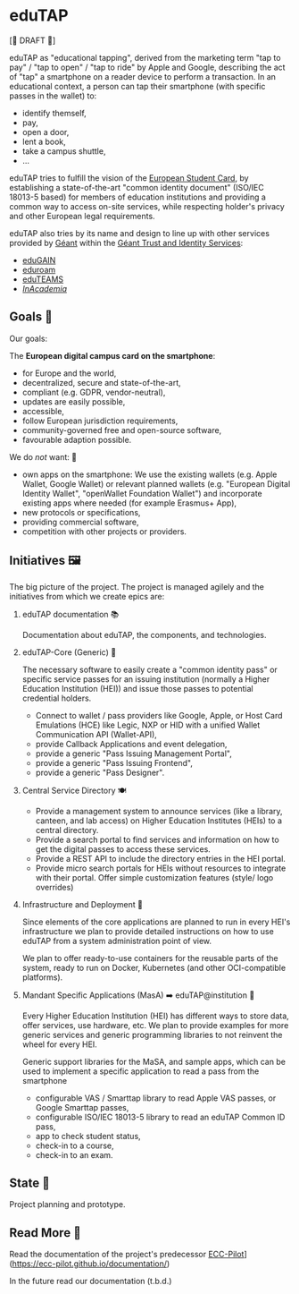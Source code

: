 # eduTAP

[:construction: DRAFT :construction:]

eduTAP as "educational tapping", derived from the marketing term "tap to pay" / "tap to open" / "tap to ride" by Apple and Google, describing the act of "tap" a smartphone on a reader device to perform a transaction. In an educational context, a person can tap their smartphone (with specific passes in the wallet) to:

- identify themself,
- pay,
- open a door,
- lent a book,
- take a campus shuttle,
- ...

eduTAP tries to fulfill the vision of the [European Student Card](https://erasmus-plus.ec.europa.eu/european-student-card-initiative/card), by establishing a state-of-the-art "common identity document" (ISO/IEC 18013-5 based) for members of education institutions and providing a common way to access on-site services, while respecting holder's privacy and other European legal requirements.

eduTAP also tries by its name and design to line up with other services provided by [Géant](https://geant.org/) within the [Géant Trust and Identity Services](https://geant.org/services/trust-and-identity-services/):

- [eduGAIN](https://edugain.org/)
- [eduroam](https://eduroam.org/)
- [eduTEAMS](https://eduteams.org/)
- *[InAcademia](https://inacademia.org/)*

## Goals :dart:

Our goals:

The **European digital campus card on the smartphone**:

- for Europe and the world,
- decentralized,
secure and state-of-the-art,
- compliant (e.g. GDPR, vendor-neutral),
- updates are easily possible,
- accessible,
- follow European jurisdiction requirements,
- community-governed free and open-source software,
- favourable adaption possible.

We do *not* want: :stop_sign:

- own apps on the smartphone: We use the existing wallets (e.g. Apple Wallet, Google Wallet) or relevant planned wallets (e.g. "European Digital Identity Wallet", "openWallet Foundation Wallet") and incorporate existing apps where needed (for example Erasmus+ App),
- new protocols or specifications,
- providing commercial software,
- competition with other projects or providers.

## Initiatives :framed_picture:

The big picture of the project.
The project is managed agilely and the initiatives from which we create epics are:


1. eduTAP documentation :books:

   Documentation about eduTAP, the components, and technologies.


1. eduTAP-Core (Generic) :avocado:

   The necessary software to easily create a "common identity pass" or specific service passes for an issuing institution (normally a Higher Education Institution (HEI)) and issue those passes to potential credential holders.

   - Connect to wallet / pass providers like Google, Apple, or Host Card Emulations (HCE) like Legic, NXP or HID with a unified Wallet Communication API (Wallet-API),
   - provide Callback Applications and event delegation,
   - provide a generic "Pass Issuing Management Portal",
   - provide a generic "Pass Issuing Frontend",
   - provide a generic "Pass Designer".

1. Central Service Directory :plate_with_cutlery:

   - Provide a management system to announce services (like a library, canteen, and lab access) on Higher Education Institutes (HEIs) to a central directory.
   - Provide a search portal to find services and information on how to get the digital passes to access these services.
   - Provide a REST API to include the directory entries in the HEI portal.
   - Provide micro search portals for HEIs without resources to integrate with their portal. Offer simple customization features (style/ logo overrides)

1. Infrastructure and Deployment :bento:

   Since elements of the core applications are planned to run in every HEI's infrastructure we plan to provide detailed instructions on how to use eduTAP from a system administration point of view.

   We plan to offer ready-to-use containers for the reusable parts of the system, ready to run on Docker, Kubernetes (and other OCI-compatible platforms).

1. Mandant Specific Applications (MasA) :arrow_right: eduTAP@institution :hamburger:

   Every Higher Education Institution (HEI) has different ways to store data, offer services, use hardware, etc.
   We plan to provide examples for more generic services and generic programming libraries to not reinvent the wheel for every HEI.

   Generic support libraries for the MaSA, and sample apps, which can be used to implement a specific application to read a pass from the smartphone

   - configurable VAS / Smarttap library to read Apple VAS passes, or Google Smarttap passes,
   - configurable ISO/IEC 18013-5 library to read an eduTAP Common ID pass,
   - app to check student status,
   - check-in to a course,
   - check-in to an exam.


## State :footprints:

Project planning and prototype.

## Read More :open_book:

Read the documentation of the project's predecessor [ECC-Pilot](https://ecc-pilot.github.io/documentation/)](https://ecc-pilot.github.io/documentation/)

In the future read our documentation (t.b.d.)
